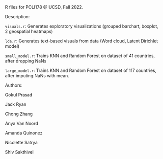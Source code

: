 R files for POLI178 @ UCSD, Fall 2022.

Description:

`visuals.r`: Generates exploratory visualizations (grouped barchart, boxplot, 2 geospatial heatmaps)

`lda.r`: Generates text-based visuals from data (Word cloud, Latent Dirichlet model) 

`small_model.r`: Trains KNN and Random Forest on dataset of 41 countries, after dropping NaNs 

`large_model.r`: Trains KNN and Random Forest on dataset of 117 countries, after imputing NaNs with mean. 

Authors:

Gokul Prasad

Jack Ryan

Chong Zhang

Anya Van Noord 

Amanda Quinonez

Nicolette Satrya

Shiv Sakthivel
